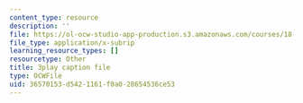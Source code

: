 ```yaml
---
content_type: resource
description: ''
file: https://ol-ocw-studio-app-production.s3.amazonaws.com/courses/18-01sc-single-variable-calculus-fall-2010/36570153d5421161f0a028654536ce53_ShGBRUx2ub8.srt
file_type: application/x-subrip
learning_resource_types: []
resourcetype: Other
title: 3play caption file
type: OCWFile
uid: 36570153-d542-1161-f0a0-28654536ce53
---
```

